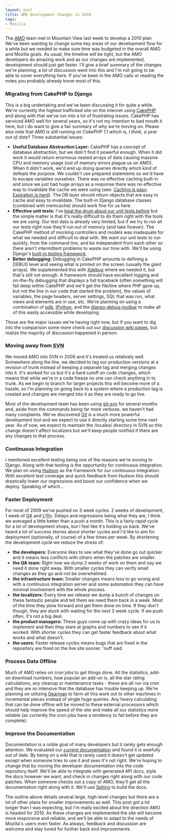 ```yaml
---
layout: post
title: AMO Development Changes in 2010
tags:
- Mozilla
---
```

<p>The <a href="https://addons.mozilla.org/"><abbr title="addons.mozilla.org">AMO</abbr></a> team met in Mountain View last week to develop a 2010 plan.  We've been wanting to change some key areas of our development flow for a while but we needed to make sure time was budgeted in the overall AMO and Mozilla goals.  As usual, the timeline will be tight, but the AMO developers do amazing work and as our changes are implemented, development should just get faster.  I'll give a brief summary of the changes we're planning; a lot of discussion went into this and I'm not going to be able to cover everything here.  If you've been in the AMO calls or reading the notes you probably already know most of this.</p>
<h3>Migrating from CakePHP to Django</h3>
<p>This is a big undertaking and we've been discussing it for quite a while.  We're currently the highest trafficked site on the internet using <a href="http://cakephp.org/">CakePHP</a> and along with that we've run into a lot of frustrating issues.  CakePHP has serviced AMO well for several years, so it's not my intention to bad mouth it here, but I do want to give a fair summary of why we're moving on.  Please also note that <em>AMO is still running on CakePHP 1.1 which is, I think, a year out of date</em>?  Three substantial issues:</p>
<ul>
<li><strong>Useful Database Abstraction Layer:</strong>  CakePHP has a concept of database abstraction, but we didn't find it powerful enough.  When it did work it would return enormous nested arrays of data causing massive CPU and memory usage (out of memory errors plague us on AMO).  When it didn't work, we'd end up doing queries directly which kind of defeats the purpose.  We couldn't use prepared statements so we'd have to escape variables ourselves.  There was no effective caching built-in and since we just had huge arrays as a response there was no effective way to invalidate the cache we were using (see: <a href="/blog/2008/04/23/caching-is-easy-expiration-is-hard/">Caching is easy; Expiration is hard</a>).  The DB layer should return objects that are easy to cache and easy to invalidate.  The built-in Django database classes (combined with memcache) should work fine for us here.</li>
<li><strong>Effective unit tests:</strong>  I've <a href="/blog/2009/04/09/addonsmozillaorg-celebrates-1000-passing-unit-tests/">beat the drum about our unit tests before</a> but the simple matter is that it's really difficult to do them right with the tools we are using.  Our test data is already very limited, but if we try to run all our tests right now they'll run out of memory (and take forever).  The CakePHP method of mocking controllers and models was inadequate for what we needed and difficult to deal with.  We want our unit tests to run quickly, from the command line, and be independent from each other so there aren't intermittent problems to waste our time with.  We'll be using Django's <a href="http://docs.djangoproject.com/en/dev/topics/testing/">built-in testing framework</a>.</li>
<li><strong>Better debugging:</strong>  Debugging in CakePHP amounts to defining a DEBUG level and seeing what is printed on the screen (usually the giant arrays).  We supplemented this with <a href="http://www.xdebug.org/">Xdebug</a> where we needed it, but that's still not enough.  A framework should have excellent logging and on-the-fly debugging that displays a full traceback (often something will fail deep within CakePHP and we'll get the file/line where PHP gave up, but not the line in our code that started the problem), the values of variables, the page headers, server settings, SQL that was run, what views and elements are in use, etc.  We're planning on using a combination of <a href="http://docs.python.org/library/pdb.html">pdb</a>, <a href="http://ipython.scipy.org/moin/">IPython</a>, and the <a href="http://robhudson.github.com/django-debug-toolbar/">django-debug-toolbar</a> to make all of this easily accessible while developing.</li>
</ul>
<p>Those are the major issues we're having right now, but if you want to dig into the comparison some more check out our <a href="https://wiki.mozilla.org/AMO:v4">discussion wiki pages</a>, but realize the majority of discussion happened in person.</p>
<h3>Moving away from <abbr title="Subversion">SVN</abbr></h3>
<p>We moved AMO into SVN in 2006 and it's treated us relatively well.  Somewhere along the line, we decided to tag our production versions at a revision of trunk instead of keeping a separate tag and merging changes into it.  It's worked for us but it's a hard cutoff on code changes, which means that while we're in a code freeze no one can check anything in to trunk.  As we begin to branch for larger projects this will become more of a hassle, so I'm planning on going back to a system where a production tag is created and changes are merged into it as they are ready to go live.</p>
<p>Most of the development team has been using <a href="http://kernel.org/pub/software/scm/git/docs/git-svn.html">git-svn</a> for several months and, aside from the commands being far more verbose, we haven't had many complaints.  We've discovered <a href="http://git-scm.com/">Git</a> is a much more powerful development tool and we expect to use it directly starting some time next year.  As of now, we expect to maintain the /locales/ directory in SVN so this change doesn't affect localizers but we'll keep people notified if there are any changes to that process.</p>
<h3>Continuous Integration</h3>
<p>I mentioned excellent testing being one of the reasons we're moving to Django.  Along with that testing is the opportunity for continuous integration.  We plan on using <a href="https://hudson.dev.java.net/">Hudson</a> as the framework for our continuous integration.  With excellent test coverage and quick feedback from Hudson this should drastically lower our regressions and boost our confidence when we deploy.  Speaking of which...</p>
<h3>Faster Deployment</h3>
<p>For most of 2009 we've pushed on 3 week cycles.  2 weeks of development, 1 week of <abbr title="Quality Assurance">QA</abbr> and <abbr title="Localization">L10n</abbr>.  Delays and regressions being what they are, I think we averaged a little better than a push a month.  This is a fairly rapid cycle for a lot of development shops, but I feel like it's holding us back.  We've heard a lot of success stories about shorter  cycles and I'd like to aim for deployment (optionally, of course) of a few times per week.  By shortening the development cycle we reduce the stress of:</p>
<ul>
<li><strong>the developers:</strong>  Everyone likes to see what they've done go out quicker and it means less conflicts with others when the patches are smaller.</li>
<li><strong>the QA team:</strong> Right now we dump 2 weeks of work on them and say we need it done right away.  With smaller cycles they can verify small changes as they go and not be overwhelmed.</li>
<li><strong>the infrastructure team:</strong> Smaller changes means less to go wrong and with a continuous integration server and some automation they can have minimal involvement with the whole process.</li>
<li><strong>the localizers:</strong> Every time we release we dump a bunch of changes on these fantastic people and tell them we need them back in a week.  Most of the time they plow forward and get them done on time.  If they don't though, they are stuck with waiting for the next 3 week cycle.  If we push often, it's not a big deal.</li>
<li><strong>the product managers:</strong> These guys come up with crazy ideas for us to implement and then they stare at graphs and numbers to see if it worked.  With shorter cycles they can get faster feedback about what works and what doesn't.</li>
<li><strong>the users:</strong> Faster release cycles means bugs that are fixed in the repository are fixed on the live site sooner.  'nuff said.</li>
</ul>
<h3>Process Data Offline</h3>
<p>Much of AMO relies on cron jobs to get things done.  All the statistics, add-on download numbers, how popular an add-on is, all the star rating calculations, any cleanup or maintenance tasks - these are all run via cron and they are so intensive that the database has trouble keeping up.  We're planning on utilizing <a href="http://gearman.org/">Gearman</a> to farm all this work out to other machines in incremental pieces instead of single huge queries.  Any heavy calculating that can be done offline will be moved to these external processors which should help improve the speed of the site and make all our statistics more reliable (as currently the cron jobs have a tendency to fail before they are complete).</p>
<h3>Improve the Documentation</h3>
<p>Documentation is a noble goal of many developers but it rarely gets enough attention.  We evaluated our <a href="https://wiki.mozilla.org/AMO:Developers">current documentation</a> and found it is woefully out of date.  By being on a wiki that is rarely used it doesn't get updated except when someone tries to use it and sees it's not right.  We're hoping to change that by moving the developer documentation into the code repository itself.  We'll be able to integrate with generated API docs, style the docs however we want, and check in changes right along with our code patches.  When someone checks out a copy of AMO, they'll get all the documentation right along with it.  We'll use <a href="http://sphinx.pocoo.org/">Sphinx</a> to build the docs.</p>
<p>The outline above details several large, high-level changes but there are a lot of other plans for smaller improvements as well.  This post got a lot longer than I was expecting, but I'm really excited about the direction AMO is headed for 2010.  As these changes are implemented the site will become more responsive and reliable, and we'll be able to adapt to the needs of Mozilla's users even faster.  As always, feedback and discussion are welcome and stay tuned for further back end improvements.</p>
